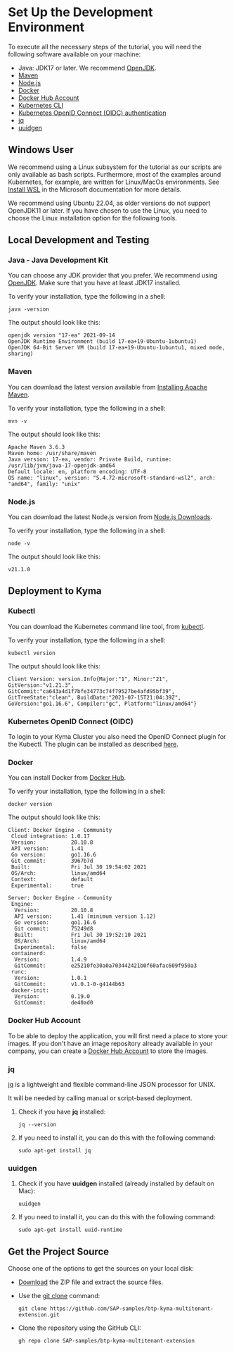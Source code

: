 # Set Up the Development Environment

To execute all the necessary steps of the tutorial, you will need the following software available on your machine:

* Java: JDK17 or later. We recommend [OpenJDK](https://openjdk.java.net/install/).
* [Maven](https://maven.apache.org/install.html)
* [Node.js](https://nodejs.org/en/download/)
* [Docker](https://hub.docker.com/)
* [Docker Hub Account](https://docs.docker.com/get-started/#download-and-install-docker)
* [Kubernetes CLI](https://kubernetes.io/docs/tasks/tools/#kubectl)
* [Kubernetes OpenID Connect (OIDC) authentication](https://github.com/int128/kubelogin)
* [jq](https://stedolan.github.io/jq/) 
* [uuidgen](https://launchpad.net/ubuntu/bionic/+package/uuid-runtime)

## Windows User

We recommend using a Linux subsystem for the tutorial as our scripts are only available as bash scripts. Furthermore, most of the examples around Kubernetes, for example, are written for Linux/MacOs environments. See [Install WSL](https://docs.microsoft.com/en-us/windows/wsl/install) in the Microsoft documentation for more details.

We recommend using Ubuntu 22.04, as older versions do not support OpenJDK11 or later.
If you have chosen to use the Linux, you need to choose the Linux installation option for the following tools.

## Local Development and Testing

### Java - Java Development Kit

You can choose any JDK provider that you prefer. We recommend using [OpenJDK](https://openjdk.java.net/install/). Make sure that you have at least JDK17 installed.

To verify your installation, type the following in a shell:

```shell
java -version
```

The output should look like this:

```shell
openjdk version "17-ea" 2021-09-14
OpenJDK Runtime Environment (build 17-ea+19-Ubuntu-1ubuntu1)
OpenJDK 64-Bit Server VM (build 17-ea+19-Ubuntu-1ubuntu1, mixed mode, sharing)
```

### Maven

You can download the latest version available from [Installing Apache Maven](https://maven.apache.org/install.html).

To verify your installation, type the following in a shell:

```shell
mvn -v
```

The output should look like this:

```shell
Apache Maven 3.6.3
Maven home: /usr/share/maven
Java version: 17-ea, vendor: Private Build, runtime: /usr/lib/jvm/java-17-openjdk-amd64
Default locale: en, platform encoding: UTF-8
OS name: "linux", version: "5.4.72-microsoft-standard-wsl2", arch: "amd64", family: "unix"
```

### Node.js

You can download the latest Node.js version from [Node.js Downloads](https://nodejs.org/en/download/).

To verify your installation, type the following in a shell:

```shell
node -v
```

The output should look like this:

```shell
v21.1.0
```

## Deployment to Kyma

### Kubectl

You can download the Kubernetes command line tool, from [kubectl](https://kubernetes.io/docs/tasks/tools/#kubectl).

To verify your installation, type the following in a shell:

```shell
kubectl version
```

The output should look like this:

```shell
Client Version: version.Info{Major:"1", Minor:"21", GitVersion:"v1.21.3", GitCommit:"ca643a4d1f7bfe34773c74f79527be4afd95bf39", GitTreeState:"clean", BuildDate:"2021-07-15T21:04:39Z", GoVersion:"go1.16.6", Compiler:"gc", Platform:"linux/amd64"}
```

### Kubernetes OpenID Connect (OIDC)

To login to your Kyma Cluster you also need the OpenID Connect plugin for the Kubectl. The plugin can be installed as described [here](https://github.com/int128/kubelogin#getting-started).

### Docker

You can install Docker from [Docker Hub](https://hub.docker.com/).

To verify your installation, type the following in a shell:

```shell
docker version
```

The output should look like this:

```shell
Client: Docker Engine - Community
 Cloud integration: 1.0.17
 Version:           20.10.8
 API version:       1.41
 Go version:        go1.16.6
 Git commit:        3967b7d
 Built:             Fri Jul 30 19:54:02 2021
 OS/Arch:           linux/amd64
 Context:           default
 Experimental:      true

Server: Docker Engine - Community
 Engine:
  Version:          20.10.8
  API version:      1.41 (minimum version 1.12)
  Go version:       go1.16.6
  Git commit:       75249d8
  Built:            Fri Jul 30 19:52:10 2021
  OS/Arch:          linux/amd64
  Experimental:     false
 containerd:
  Version:          1.4.9
  GitCommit:        e25210fe30a0a703442421b0f60afac609f950a3
 runc:
  Version:          1.0.1
  GitCommit:        v1.0.1-0-g4144b63
 docker-init:
  Version:          0.19.0
  GitCommit:        de40ad0
```

### Docker Hub Account

To be able to deploy the application, you will first need a place to store your images. If you don't have an image repository already available in your company, you can create a [Docker Hub Account](https://docs.docker.com/get-started/#download-and-install-docker) to store the images.


### jq

[jq](https://stedolan.github.io/jq/) is a lightweight and flexible command-line JSON processor for UNIX.

It will be needed by calling manual or script-based deployment.


1. Check if you have **jq** installed:

   ```
   jq --version
   ```

2. If you need to install it, you can do this with the following command:

   ```
   sudo apt-get install jq
   ```

### uuidgen

1. Check if you have **uuidgen** installed (already installed by default on Mac):

   ```
   uuidgen
   ```

2. If you need to install it, you can do this with the following command:

   ```
   sudo apt-get install uuid-runtime
   ```


## Get the Project Source

Choose one of the options to get the sources on your local disk:

* [Download](https://github.com/SAP-samples/btp-kyma-multitenant-extension/archive/refs/heads/main.zip) the ZIP file and extract the source files.

* Use the [git clone](https://git-scm.com/) command:

  ```
  git clone https://github.com/SAP-samples/btp-kyma-multitenant-extension.git
  ```

* Clone the repository using the GitHub CLI:

  ```
  gh repo clone SAP-samples/btp-kyma-multitenant-extension
  ```

